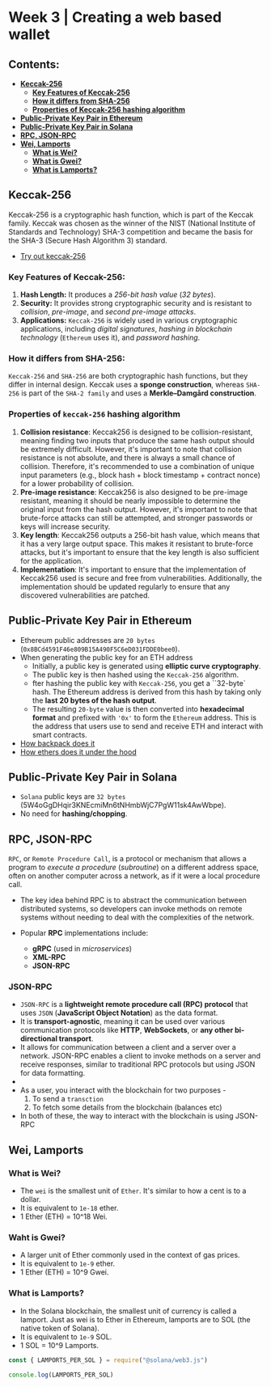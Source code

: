 # Week 3 | Creating a web based wallet

## Contents:
- [**Keccak-256**](#keccak-256)
    - [**Key Features of Keccak-256**](#key-features-of-keccak-256)
    - [**How it differs from SHA-256**](#how-it-differs-from-sha-256)
    - [**Properties of Keccak-256 hashing algorithm**](#properties-of-keccak-256-hashing-algorithm)
- [**Public-Private Key Pair in Ethereum**](#public-private-key-pair-in-ethereum)
- [**Public-Private Key Pair in Solana**](#public-private-key-pair-in-solana)
- [**RPC, JSON-RPC**](#rpc-json-rpc)
- [**Wei, Lamports**](#wei-lamports)
    - [**What is Wei?**](#what-is-wei)
    - [**What is Gwei?**](#what-is-gwei)
    - [**What is Lamports?**](#what-is-lamports)


## Keccak-256
Keccak-256 is a cryptographic hash function, which is part of the Keccak family. Keccak was chosen as the winner of the NIST (National Institute of Standards and Technology) SHA-3 competition and became the basis for the SHA-3 (Secure Hash Algorithm 3) standard.

- [Try out keccak-256](https://emn178.github.io/online-tools/keccak_256.html)

### Key Features of Keccak-256:
1. **Hash Length:** It produces a *256-bit hash value* (*32 bytes*).
2. **Security:** It provides strong cryptographic security and is resistant to *collision*, *pre-image*, and *second pre-image attacks*.
3. **Applications:** `Keccak-256` is widely used in various cryptographic applications, including *digital signatures*, *hashing in blockchain technology* (`Ethereum` uses it), and *password hashing*.

### How it differs from SHA-256:
`Keccak-256` and `SHA-256` are both cryptographic hash functions, but they differ in internal design. Keccak uses a **sponge construction**, whereas `SHA-256` is part of the `SHA-2 family` and uses a **Merkle–Damgård construction**.

### Properties of `keccak-256` hashing algorithm

1. **Collision resistance**: Keccak256 is designed to be collision-resistant, meaning finding two inputs that produce the same hash output should be extremely difficult. However, it's important to note that collision resistance is not absolute, and there is always a small chance of collision. Therefore, it's recommended to use a combination of unique input parameters (e.g., block hash + block timestamp + contract nonce) for a lower probability of collision.
2. **Pre-image resistance**: Keccak256 is also designed to be pre-image resistant, meaning it should be nearly impossible to determine the original input from the hash output. However, it's important to note that brute-force attacks can still be attempted, and stronger passwords or keys will increase security.
3. **Key length**: Keccak256 outputs a 256-bit hash value, which means that it has a very large output space. This makes it resistant to brute-force attacks, but it's important to ensure that the key length is also sufficient for the application.
4. **Implementation**: It's important to ensure that the implementation of Keccak256 used is secure and free from vulnerabilities. Additionally, the implementation should be updated regularly to ensure that any discovered vulnerabilities are patched.

## Public-Private Key Pair in Ethereum
- Ethereum public addresses are `20 bytes` (`0x8BCd4591F46e809B15A490F5C6eD031FDDE0bee0`).
- When generating the public key for an ETH address
    - Initially, a public key is generated using **elliptic curve cryptography**. 
    - The public key is then hashed using the `Keccak-256` algorithm.
    - fter hashing the public key with `Keccak-256`, you get a ``32-byte` hash. The Ethereum address is derived from this hash by taking only the **last 20 bytes of the hash output**.
    - The resulting `20-byte` value is then converted into **hexadecimal format** and prefixed with `'0x'` to form the `Ethereum` address. This is the address that users use to send and receive ETH and interact with smart contracts.
- [How backpack does it](https://github.com/coral-xyz/backpack/blob/master/packages/secure-background/src/services/evm/util.ts#L3)
- [How ethers does it under the hood](https://github.com/ethers-io/ethers.js/blob/main/src.ts/transaction/address.ts#L12)

## Public-Private Key Pair in Solana
- `Solana` public keys are `32 bytes` (5W4oGgDHqir3KNEcmiMn6tNHmbWjC7PgW11sk4AwWbpe). 
- No need for **hashing/chopping**.

## RPC, JSON-RPC
`RPC`, or `Remote Procedure Call`, is a protocol or mechanism that allows a program to *execute a procedure* (*subroutine*) on a different address space, often on another computer across a network, as if it were a local procedure call. 
- The key idea behind RPC is to abstract the communication between distributed systems, so developers can invoke methods on remote systems without needing to deal with the complexities of the network.

- Popular **RPC** implementations include:
    - **gRPC** (used in *microservices*)
    - **XML-RPC**
    - **JSON-RPC**

### JSON-RPC
- `JSON-RPC` is a **lightweight remote procedure call (RPC) protocol** that uses `JSON` (**JavaScript Object Notation**) as the data format. 
- It is **transport-agnostic**, meaning it can be used over various communication protocols like **HTTP**, **WebSockets**, or **any other bi-directional transport**.
- It allows for communication between a client and a server over a network. JSON-RPC enables a client to invoke methods on a server and receive responses, similar to traditional RPC protocols but using JSON for data formatting.
- [](images/json-rpc.avif)
- As a user, you interact with the blockchain for two purposes - 
    1. To send a `transction`
    2. To fetch some details from the blockchain (balances etc)
- In both of these, the way to interact with the blockchain is using JSON-RPC

## Wei, Lamports

### What is Wei?
- The `wei` is the smallest unit of `Ether`. It's similar to how a cent is to a dollar.
- It is equivalent to `1e-18` ether.
- 1 Ether (ETH) = 10^18 Wei.

### Waht is Gwei?
- A larger unit of Ether commonly used in the context of gas prices.
- It is equivalent to `1e-9` ether.
- 1 Ether (ETH) = 10^9 Gwei.

### What is Lamports?
- In the Solana blockchain, the smallest unit of currency is called a lamport. Just as wei is to Ether in Ethereum, lamports are to SOL (the native token of Solana).
- It is equivalent to `1e-9` SOL.
- 1 SOL = 10^9 Lamports.
```js
const { LAMPORTS_PER_SOL } = require("@solana/web3.js")

console.log(LAMPORTS_PER_SOL)
```